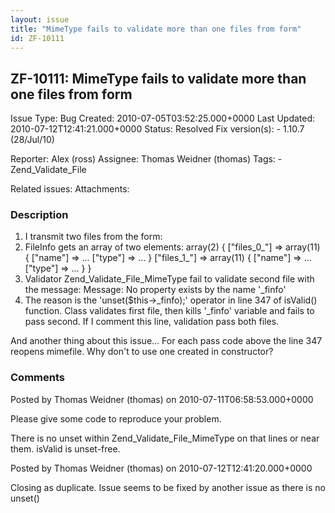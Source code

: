 ```yaml
---
layout: issue
title: "MimeType fails to validate more than one files from form"
id: ZF-10111
---
```


ZF-10111: MimeType fails to validate more than one files from form
------------------------------------------------------------------

 Issue Type: Bug Created: 2010-07-05T03:52:25.000+0000 Last Updated: 2010-07-12T12:41:21.000+0000 Status: Resolved Fix version(s): - 1.10.7 (28/Jul/10)
 
 Reporter:  Alex (ross)  Assignee:  Thomas Weidner (thomas)  Tags: - Zend\_Validate\_File
 
 Related issues: 
 Attachments: 
### Description

1. I transmit two files from the form:
2. FileInfo gets an array of two elements: array(2) { ["files\_0\_"] => array(11) { ["name"] => ... ["type"] => ... } ["files\_1\_"] => array(11) { ["name"] => ... ["type"] => ... } }
3. Validator Zend\_Validate\_File\_MimeType fail to validate second file with the message: Message: No property exists by the name '\_finfo'
4. The reason is the 'unset($this->\_finfo);' operator in line 347 of isValid() function. Class validates first file, then kills '\_finfo' variable and fails to pass second. If I comment this line, validation pass both files.

And another thing about this issue... For each pass code above the line 347 reopens mimefile. Why don't to use one created in constructor?

 

 

### Comments

Posted by Thomas Weidner (thomas) on 2010-07-11T06:58:53.000+0000

Please give some code to reproduce your problem.

There is no unset within Zend\_Validate\_File\_MimeType on that lines or near them. isValid is unset-free.

 

 

Posted by Thomas Weidner (thomas) on 2010-07-12T12:41:20.000+0000

Closing as duplicate. Issue seems to be fixed by another issue as there is no unset()

 

 